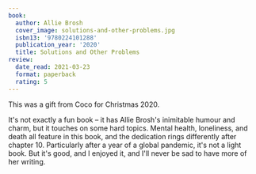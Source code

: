 ```yaml
---
book:
  author: Allie Brosh
  cover_image: solutions-and-other-problems.jpg
  isbn13: '9780224101288'
  publication_year: '2020'
  title: Solutions and Other Problems
review:
  date_read: 2021-03-23
  format: paperback
  rating: 5
---
```


This was a gift from Coco for Christmas 2020.

It's not exactly a fun book – it has Allie Brosh's inimitable humour and charm, but it touches on some hard topics.
Mental health, loneliness, and death all feature in this book, and the dedication rings differently after chapter 10.
Particularly after a year of a global pandemic, it's not a light book.
But it's good, and I enjoyed it, and I'll never be sad to have more of her writing.
